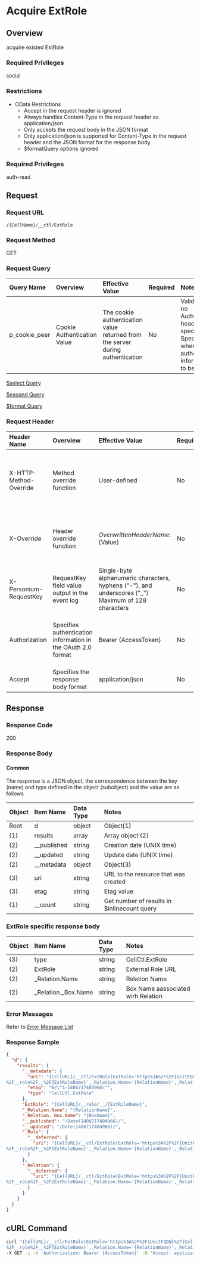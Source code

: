 # Acquire ExtRole

## Overview

acquire existed ExtRole

### Required Privileges

social

### Restrictions

* OData Restrictions
    * Accept in the request header is ignored
    * Always handles Content-Type in the request header as application/json
    * Only accepts the request body in the JSON format
    * Only application/json is supported for Content-Type in the request header and the JSON format for the response body
    * $formatQuery options ignored

### Required Privileges

auth-read

## Request

### Request URL

```
/{CellName}/__ctl/ExtRole
```

### Request Method

GET

### Request Query

|Query Name|Overview|Effective Value|Required|Notes|
|:--|:--|:--|:--|:--|
|p_cookie_peer|Cookie Authentication Value|The cookie authentication value returned from the server during authentication|No|Valid only if no Authorization header specified<br>Specify this when cookie authentication information is to be used|

[$select  Query](406_Select_Query.md)

[$expand  Query](405_Expand_Query.md)

[$format  Query](404_Format_Query.md)

### Request Header

|Header Name|Overview|Effective Value|Required|Notes|
|:--|:--|:--|:--|:--|
|X-HTTP-Method-Override|Method override function|User-defined|No|If you specify this value when requesting with the POST method, the specified value will be used as a method.|
|X-Override|Header override function|${OverwrittenHeaderName}:${Value}|No|Overwrite normal HTTP header value. To overwrite multiple headers, specify multiple X-Override headers.|
|X-Personium-RequestKey|RequestKey field value output in the event log|Single-byte alphanumeric characters, hyphens ("-"), and underscores ("_")<br>Maximum of 128 characters|No|PCS-${UNIXtime} by default|
|Authorization|Specifies authentication information in the OAuth 2.0 format|Bearer {AccessToken}|No|* Authentication tokens are the tokens acquired using the Authentication Token Acquisition API|
|Accept|Specifies the response body format|application/json|No|[application/json] by default|


## Response

### Response Code

200

### Response Body

#### Common

The response is a JSON object, the correspondence between the key (name) and type defined in the object (subobject) and the value are as follows

|Object|Item Name|Data Type|Notes|
|:--|:--|:--|:--|
|Root|d|object|Object{1}|
|{1}|results|array|Array object {2}|
|{2}|__published|string|Creation date (UNIX time)|
|{2}|__updated|string|Update date (UNIX time)|
|{2}|__metadata|object|Object{3}|
|{3}|uri|string|URL to the resource that was created|
|{3}|etag|string|Etag value|
|{1}|__count|string|Get number of results in $inlinecount query|

### ExtRole specific response body

|Object|Item Name|Data Type|Notes|
|:--|:--|:--|:--|
|{3}|type|string|CellCtl.ExtRole|
|{2}|ExtRole|string|External Role URL|
|{2}|_Relation.Name|string|Relation Name|
|{2}|_Relation._Box.Name|string|Box Name aassociated wirh Relation|

### Error Messages

Refer to [Error Message List](004_Error_Messages.md)

### Response Sample

```JSON
{
  "d": {
    "results": {
      "__metadata": {
        "uri": "{CellURL}/__ctl/ExtRole(ExtRole='https%3A%2F%2F{UnitFQDN}%2F{CellName}
%2F__role%2F__%2F{ExtRoleName}',_Relation.Name='{RelationName}',_Relation._Box.Name='{BoxName}')",
        "etag": "W/\"1-1486717404966\"",
        "type": "CellCtl.ExtRole"
      },
      "ExtRole": "{CellURL}/__role/__/{ExtRoleName}",
      "_Relation.Name": "{RelationName}",
      "_Relation._Box.Name": "{BoxName}",
      "__published": "/Date(1486717404966)/",
      "__updated": "/Date(1486717404966)/",
      "_Role": {
        "__deferred": {
          "uri": "{CellURL}/__ctl/ExtRole(ExtRole='https%3A%2F%2F{UnitFQDN}%2F{CellName}
%2F__role%2F__%2F{ExtRoleName}',_Relation.Name='{RelationName}',_Relation._Box.Name='{BoxName}')/_Role"
        }
      },
      "_Relation": {
        "__deferred": {
          "uri": "{CellURL}/__ctl/ExtRole(ExtRole='https%3A%2F%2F{UnitFQDN}%2F{CellName}
%2F__role%2F__%2F{ExtRoleName}',_Relation.Name='{RelationName}',_Relation._Box.Name='{BoxName}')/_Relation"
        }
      }
    }
  }
}
```


## cURL Command

```sh
curl "{CellURL}/__ctl/ExtRole(ExtRole='https%3A%2F%2F{UnitFQDN}%2F{CellName}\
%2F__role%2F__%2F{ExtRoleName}',_Relation.Name='{RelationName}',_Relation._Box.Name='{BoxName}')" \
-X GET -i -H 'Authorization: Bearer {AccessToken}' -H 'Accept: application/json'
```
